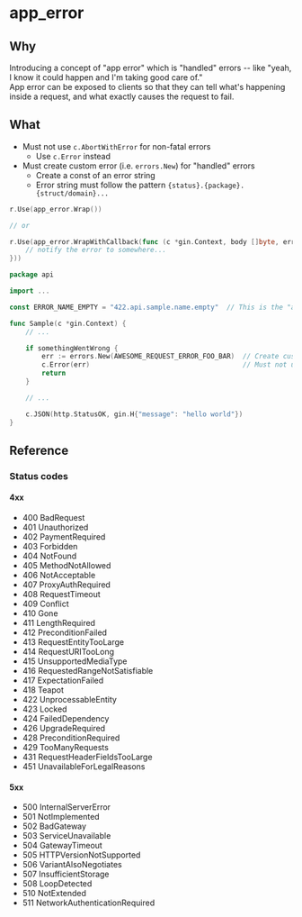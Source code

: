 app_error
=========

Why
---

Introducing a concept of "app error" which is "handled" errors -- like "yeah, I know it could happen and I'm taking good care of."  
App error can be exposed to clients so that they can tell what's happening inside a request, and what exactly causes the request to fail.


What
----

- Must not use `c.AbortWithError` for non-fatal errors
  - Use `c.Error` instead
- Must create custom error (i.e. `errors.New`) for "handled" errors
  - Create a const of an error string
  - Error string must follow the pattern `{status}.{package}.{struct/domain}...`

```go
r.Use(app_error.Wrap())

// or

r.Use(app_error.WrapWithCallback(func (c *gin.Context, body []byte, err error) {
	// notify the error to somewhere...
}))
```

``` go
package api

import ...

const ERROR_NAME_EMPTY = "422.api.sample.name.empty"  // This is the "app error"

func Sample(c *gin.Context) {
	// ...

	if somethingWentWrong {
		err := errors.New(AWESOME_REQUEST_ERROR_FOO_BAR)  // Create custom error
		c.Error(err)                                      // Must not use c.AbortWithError
		return
	}

	// ...

	c.JSON(http.StatusOK, gin.H{"message": "hello world"})
}
```


Reference
---------

### Status codes

#### 4xx

- 400 BadRequest
- 401 Unauthorized
- 402 PaymentRequired
- 403 Forbidden
- 404 NotFound
- 405 MethodNotAllowed
- 406 NotAcceptable
- 407 ProxyAuthRequired
- 408 RequestTimeout
- 409 Conflict
- 410 Gone
- 411 LengthRequired
- 412 PreconditionFailed
- 413 RequestEntityTooLarge
- 414 RequestURITooLong
- 415 UnsupportedMediaType
- 416 RequestedRangeNotSatisfiable
- 417 ExpectationFailed
- 418 Teapot
- 422 UnprocessableEntity
- 423 Locked
- 424 FailedDependency
- 426 UpgradeRequired
- 428 PreconditionRequired
- 429 TooManyRequests
- 431 RequestHeaderFieldsTooLarge
- 451 UnavailableForLegalReasons

#### 5xx

- 500 InternalServerError
- 501 NotImplemented
- 502 BadGateway
- 503 ServiceUnavailable
- 504 GatewayTimeout
- 505 HTTPVersionNotSupported
- 506 VariantAlsoNegotiates
- 507 InsufficientStorage
- 508 LoopDetected
- 510 NotExtended
- 511 NetworkAuthenticationRequired
